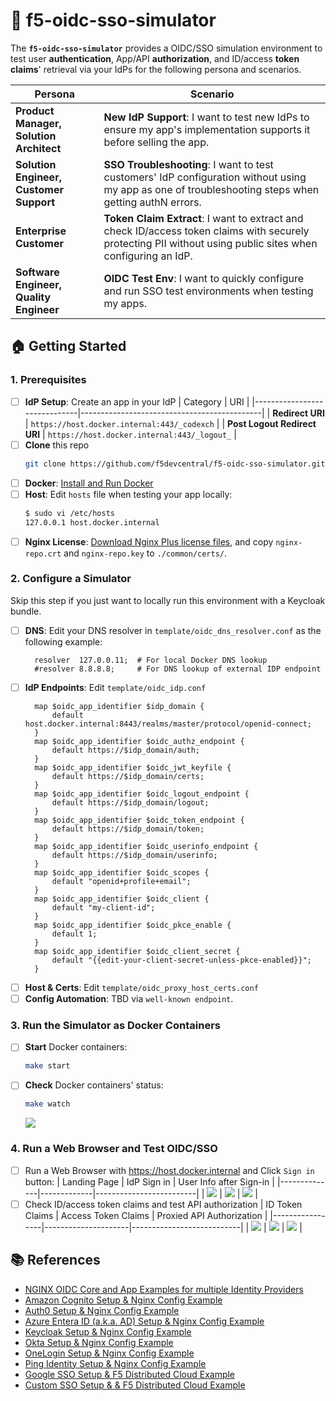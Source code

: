 # 🔐 f5-oidc-sso-simulator

The **`f5-oidc-sso-simulator`** provides a OIDC/SSO simulation environment to test user **authentication**, App/API **authorization**, and ID/access **token claims**' retrieval via your IdPs for the following persona and scenarios.

| Persona | Scenario |
|---------|----------|
| **Product Manager, Solution Architect** | **New IdP Support**: I want to test new IdPs to ensure my app's implementation supports it before selling the app. |
| **Solution Engineer, Customer Support** | **SSO Troubleshooting**: I want to test customers' IdP configuration without using my app as one of troubleshooting steps when getting authN errors. |
| **Enterprise Customer** | **Token Claim Extract**: I want to extract and check ID/access token claims with securely protecting PII without using public sites when configuring an IdP. |
| **Software Engineer, Quality Engineer** | **OIDC Test Env**: I want to quickly configure and run SSO test environments when testing my apps. |


## 🏠 Getting Started

### 1. Prerequisites
- [ ] **IdP Setup**: Create an app in your IdP
  | Category                     | URI                                         |
  |------------------------------|---------------------------------------------|
  | **Redirect URI**             | `https://host.docker.internal:443/_codexch` |
  | **Post Logout Redirect URI** | `https://host.docker.internal:443/_logout_` |
- [ ] **Clone** this repo
  ```bash
  git clone https://github.com/f5devcentral/f5-oidc-sso-simulator.git
  ```
- [ ] **Docker**: [Install and Run Docker](https://docs.docker.com/engine/install/)
- [ ] **Host**: Edit `hosts` file when testing your app locally:
  ```bash
  $ sudo vi /etc/hosts
  127.0.0.1 host.docker.internal
  ```
- [ ] **Nginx License**: [Download Nginx Plus license files](https://www.nginx.com/free-trial-request/), and copy `nginx-repo.crt` and `nginx-repo.key` to `./common/certs/`.

### 2. Configure a Simulator
Skip this step if you just want to locally run this environment with a Keycloak bundle.
- [ ] **DNS**: Edit your DNS resolver in `template/oidc_dns_resolver.conf` as the following example:
  ```nginx
    resolver  127.0.0.11;  # For local Docker DNS lookup
    #resolver 8.8.8.8;     # For DNS lookup of external IDP endpoint
  ```
- [ ] **IdP Endpoints**: Edit `template/oidc_idp.conf`
  ```nginx
    map $oidc_app_identifier $idp_domain {
        default host.docker.internal:8443/realms/master/protocol/openid-connect;
    }
    map $oidc_app_identifier $oidc_authz_endpoint {
        default https://$idp_domain/auth;
    }
    map $oidc_app_identifier $oidc_jwt_keyfile {
        default https://$idp_domain/certs;
    }
    map $oidc_app_identifier $oidc_logout_endpoint {
        default https://$idp_domain/logout;
    }
    map $oidc_app_identifier $oidc_token_endpoint {
        default https://$idp_domain/token;
    }
    map $oidc_app_identifier $oidc_userinfo_endpoint {
        default https://$idp_domain/userinfo;
    }
    map $oidc_app_identifier $oidc_scopes {
        default "openid+profile+email";
    }
    map $oidc_app_identifier $oidc_client {
        default "my-client-id";
    }
    map $oidc_app_identifier $oidc_pkce_enable {
        default 1;
    }
    map $oidc_app_identifier $oidc_client_secret {
        default "{{edit-your-client-secret-unless-pkce-enabled}}";
    }
  ```
- [ ] **Host & Certs**: Edit `template/oidc_proxy_host_certs.conf`
- [ ] **Config Automation**: TBD via `well-known endpoint`.

### 3. Run the Simulator as Docker Containers
- [ ] **Start** Docker containers:
  ```bash
  make start
  ```
- [ ] **Check** Docker containers' status:
  ```bash
  make watch
  ```
  ![](./docs/img/make-watch.png)

### 4. Run a Web Browser and Test OIDC/SSO
- [ ] Run a Web Browser with https://host.docker.internal and Click `Sign in` button:
  | Landing Page | IdP Sign in | User Info after Sign-in |
  |--------------|-------------|-------------------------|
  | ![](./docs/img/oidc-landing-page.png) | ![](./docs/img/oidc-kc-login.png) | ![](./docs/img/oidc-logged-in.png) |
- [ ] Check ID/access token claims and test API authorization
  | ID Token Claims | Access Token Claims | Proxied API Authorization |
  |-----------------|---------------------|---------------------------|
  | ![](./docs/img/oidc-id-token.png) | ![](./docs/img/oidc-access-token.png) | ![](./docs/img/oidc-api-authz.png) | 

## 📚 References
- [NGINX OIDC Core and App Examples for multiple Identity Providers](https://github.com/nginx-openid-connect)
- [Amazon Cognito Setup & Nginx Config Example](https://github.com/nginx-openid-connect/nginx-oidc-amazon-cognito)
- [Auth0 Setup & Nginx Config Example](https://github.com/nginx-openid-connect/nginx-oidc-auth0)
- [Azure Entera ID (a.k.a. AD) Setup & Nginx Config Example](https://github.com/nginx-openid-connect/nginx-oidc-azure-ad)
- [Keycloak Setup & Nginx Config Example](https://github.com/nginx-openid-connect/nginx-oidc-keycloak)
- [Okta Setup & Nginx Config Example](https://github.com/nginx-openid-connect/nginx-oidc-okta)
- [OneLogin Setup & Nginx Config Example](https://github.com/nginx-openid-connect/nginx-oidc-onelogin)
- [Ping Identity Setup & Nginx Config Example](https://github.com/nginx-openid-connect/nginx-oidc-ping-identity)
- [Google SSO Setup & F5 Distributed Cloud Example](https://docs.cloud.f5.com/docs/how-to/user-mgmt/sso-google)
- [Custom SSO Setup & & F5 Distributed Cloud Example](https://docs.cloud.f5.com/docs/how-to/user-mgmt/sso-custom)


